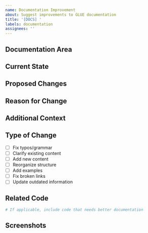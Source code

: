 ```yaml
---
name: Documentation Improvement
about: Suggest improvements to GLUE documentation
title: '[DOCS] '
labels: documentation
assignees: ''
---
```


## Documentation Area
<!-- Which part of the documentation needs improvement? -->

## Current State
<!-- What does the current documentation say? -->

## Proposed Changes
<!-- What changes would you like to see? -->

## Reason for Change
<!-- Why is this change needed? -->

## Additional Context
<!-- Any other context about the documentation improvement -->

## Type of Change
- [ ] Fix typos/grammar
- [ ] Clarify existing content
- [ ] Add new content
- [ ] Reorganize structure
- [ ] Add examples
- [ ] Fix broken links
- [ ] Update outdated information

## Related Code
```python
# If applicable, include code that needs better documentation
```

## Screenshots
<!-- If applicable, add screenshots to help explain the documentation needs -->
